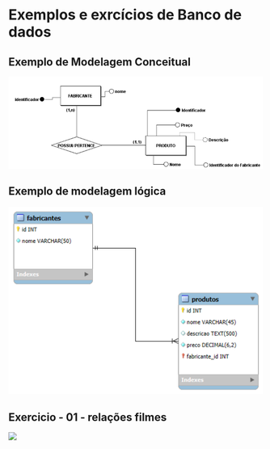 # Exemplos e exrcícios de Banco de dados 

## Exemplo de Modelagem Conceitual  

![Entidades, atributos e relacionamento](modelagem-conceitual/modelo-conceitual.png)

## Exemplo de modelagem lógica

![](modelagem-logica/modelagem-logica.png) 

## Exercicio - 01 - relações filmes 

![](exercicio-banco-de-dados/img-exercicio-1-filmes.png)